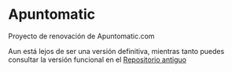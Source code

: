 # Apuntomatic

Proyecto de renovación de Apuntomatic.com

Aun está lejos de ser una versión definitiva, mientras tanto puedes consultar la versión funcional en el [Repositorio antiguo](https://github.com/eyquincho/apuntomatic_old)
